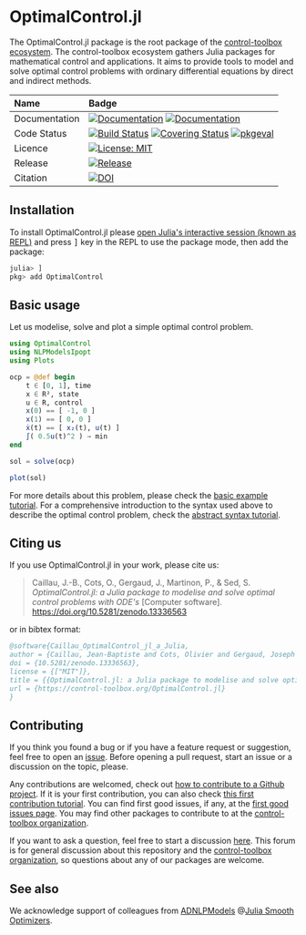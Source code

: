 # OptimalControl.jl

[ci-img]: https://github.com/control-toolbox/OptimalControl.jl/actions/workflows/CI.yml/badge.svg?branch=main
[ci-url]: https://github.com/control-toolbox/OptimalControl.jl/actions/workflows/CI.yml?query=branch%3Amain

[co-img]: https://codecov.io/gh/control-toolbox/OptimalControl.jl/branch/main/graph/badge.svg?token=YM5YQQUSO3
[co-url]: https://codecov.io/gh/control-toolbox/OptimalControl.jl

[doc-dev-img]: https://img.shields.io/badge/docs-dev-8A2BE2.svg
[doc-dev-url]: https://control-toolbox.org/OptimalControl.jl/dev/

[doc-stable-img]: https://img.shields.io/badge/docs-stable-blue.svg
[doc-stable-url]: https://control-toolbox.org/OptimalControl.jl/stable/

[release-img]: https://juliahub.com/docs/General/OptimalControl/stable/version.svg
[release-url]: https://github.com/control-toolbox/OptimalControl.jl/releases

[pkg-eval-img]: https://juliahub.com/docs/General/OptimalControl/stable/pkgeval.svg
[pkg-eval-url]: https://juliahub.com/ui/Packages/General/OptimalControl

[citation-img]: https://zenodo.org/badge/541187171.svg
[citation-url]: https://zenodo.org/doi/10.5281/zenodo.13336563

[licence-img]: https://img.shields.io/badge/License-MIT-yellow.svg
[licence-url]: https://github.com/control-toolbox/OptimalControl.jl/blob/master/LICENSE

The OptimalControl.jl package is the root package of the [control-toolbox ecosystem](https://github.com/control-toolbox).
The control-toolbox ecosystem gathers Julia packages for mathematical control and applications. It aims to provide tools to model and solve optimal control problems with ordinary differential equations by direct and indirect methods.

| **Name**          | **Badge**         |
:-------------------|:------------------|
| Documentation     | [![Documentation][doc-stable-img]][doc-stable-url] [![Documentation][doc-dev-img]][doc-dev-url]                   | 
| Code Status       | [![Build Status][ci-img]][ci-url] [![Covering Status][co-img]][co-url] [![pkgeval][pkg-eval-img]][pkg-eval-url]   |
| Licence           | [![License: MIT][licence-img]][licence-url]   |
| Release           | [![Release][release-img]][release-url]        |
| Citation          | [![DOI][citation-img]][citation-url]          |

## Installation

To install OptimalControl.jl please 
<a href="https://docs.julialang.org/en/v1/manual/getting-started/">open Julia's interactive session (known as REPL)</a> 
and press <kbd>]</kbd> key in the REPL to use the package mode, then add the package:

```julia
julia> ]
pkg> add OptimalControl
```

## Basic usage

Let us modelise, solve and plot a simple optimal control problem.

```julia
using OptimalControl
using NLPModelsIpopt
using Plots

ocp = @def begin
    t ∈ [0, 1], time
    x ∈ R², state
    u ∈ R, control
    x(0) == [ -1, 0 ]
    x(1) == [ 0, 0 ]
    ẋ(t) == [ x₂(t), u(t) ]
    ∫( 0.5u(t)^2 ) → min
end

sol = solve(ocp)

plot(sol)
```

For more details about this problem, please check the
[basic example tutorial](https://control-toolbox.org/OptimalControl.jl/stable/tutorial-basic-example.html). 
For a comprehensive introduction to the syntax used above to describe the optimal control problem, check the
[abstract syntax tutorial](https://control-toolbox.org/OptimalControl.jl/stable/tutorial-abstract.html#abstract).

## Citing us

If you use OptimalControl.jl in your work, please cite us:

> Caillau, J.-B., Cots, O., Gergaud, J., Martinon, P., & Sed, S. *OptimalControl.jl: a Julia package to modelise and solve optimal control problems with ODE's* [Computer software]. https://doi.org/10.5281/zenodo.13336563

or in bibtex format:

```bibtex
@software{Caillau_OptimalControl_jl_a_Julia,
author = {Caillau, Jean-Baptiste and Cots, Olivier and Gergaud, Joseph and Martinon, Pierre and Sed, Sophia},
doi = {10.5281/zenodo.13336563},
license = {["MIT"]},
title = {{OptimalControl.jl: a Julia package to modelise and solve optimal control problems with ODE's}},
url = {https://control-toolbox.org/OptimalControl.jl}
}
```

## Contributing

[issue-url]: https://github.com/control-toolbox/OptimalControl.jl/issues
[first-good-issue-url]: https://github.com/control-toolbox/OptimalControl.jl/contribute

If you think you found a bug or if you have a feature request or suggestion, feel free to open an [issue][issue-url].
Before opening a pull request, start an issue or a discussion on the topic, please. 

Any contributions are welcomed, check out [how to contribute to a Github project](https://docs.github.com/en/get-started/exploring-projects-on-github/contributing-to-a-project). 
If it is your first contribution, you can also check [this first contribution tutorial](https://github.com/firstcontributions/first-contributions).
You can find first good issues, if any, at the [first good issues page][first-good-issue-url]. You may find other packages to contribute to at the [control-toolbox organization](https://github.com/control-toolbox).

If you want to ask a question, feel free to start a discussion [here](https://github.com/orgs/control-toolbox/discussions). This forum is for general discussion about this repository and the [control-toolbox organization](https://github.com/control-toolbox), so questions about any of our packages are welcome.

## See also

We acknowledge support of colleagues from [ADNLPModels](https://jso.dev/ADNLPModels.jl/stable) @[Julia Smooth Optimizers](https://jso.dev).

